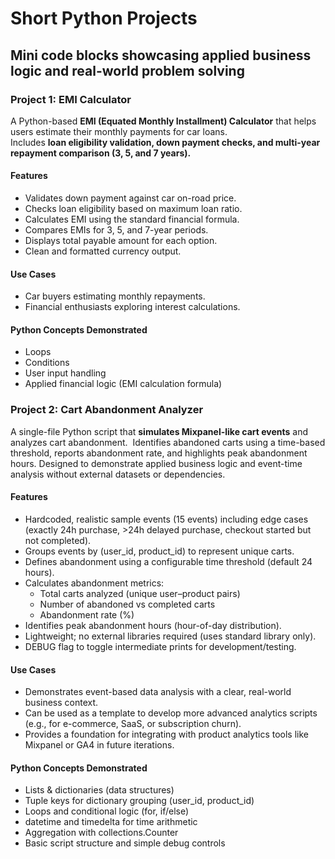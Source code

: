 # Short Python Projects
## Mini code blocks showcasing applied business logic and real-world problem solving

### Project 1: EMI Calculator
A Python-based **EMI (Equated Monthly Installment) Calculator** that helps users estimate their monthly payments for car loans.  
Includes **loan eligibility validation, down payment checks, and multi-year repayment comparison (3, 5, and 7 years).**

#### Features
- Validates down payment against car on-road price.
- Checks loan eligibility based on maximum loan ratio.
- Calculates EMI using the standard financial formula.
- Compares EMIs for 3, 5, and 7-year periods.
- Displays total payable amount for each option.
- Clean and formatted currency output.

#### Use Cases
- Car buyers estimating monthly repayments.
- Financial enthusiasts exploring interest calculations.

#### Python Concepts Demonstrated
- Loops
- Conditions
- User input handling
- Applied financial logic (EMI calculation formula)

### Project 2: Cart Abandonment Analyzer
A single-file Python script that **simulates Mixpanel-like cart events** and analyzes cart abandonment.  Identifies abandoned carts using a time-based threshold, reports abandonment rate, and highlights peak abandonment hours. Designed to demonstrate applied business logic and event-time analysis without external datasets or dependencies.

#### Features
- Hardcoded, realistic sample events (15 events) including edge cases (exactly 24h purchase, >24h delayed purchase, checkout started but not completed).
- Groups events by (user_id, product_id) to represent unique carts.
- Defines abandonment using a configurable time threshold (default 24 hours).
- Calculates abandonment metrics:
    - Total carts analyzed (unique user–product pairs)
    - Number of abandoned vs completed carts
    - Abandonment rate (%)
- Identifies peak abandonment hours (hour-of-day distribution).
- Lightweight; no external libraries required (uses standard library only).
- DEBUG flag to toggle intermediate prints for development/testing.

#### Use Cases
- Demonstrates event-based data analysis with a clear, real-world business context.
- Can be used as a template to develop more advanced analytics scripts (e.g., for e-commerce, SaaS, or subscription churn).
- Provides a foundation for integrating with product analytics tools like Mixpanel or GA4 in future iterations.

#### Python Concepts Demonstrated
- Lists & dictionaries (data structures)
- Tuple keys for dictionary grouping (user_id, product_id)
- Loops and conditional logic (for, if/else)
- datetime and timedelta for time arithmetic
- Aggregation with collections.Counter
- Basic script structure and simple debug controls
